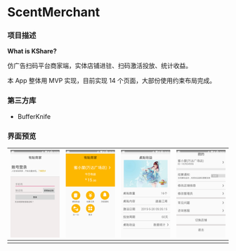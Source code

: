 # ScentMerchant
### 项目描述

**What is KShare?**

仿广告扫码平台商家端，实体店铺进驻、扫码激活投放、统计收益。

本 App 整体用 MVP 实现，目前实现 14 个页面，大部份使用约束布局完成。

### 第三方库

* BufferKnife


### 界面预览

| <img src="https://raw.githubusercontent.com/k2archer/ScentMerchant/master/docs/image/login.png" width="220"/> |<img src="https://raw.githubusercontent.com/k2archer/ScentMerchant/master/docs/image/Home.png" width="220"/> | <img src="https://raw.githubusercontent.com/k2archer/ScentMerchant/master/docs/image/income.png" width="220"/> | <img src="https://raw.githubusercontent.com/k2archer/ScentMerchant/master/docs/image/my.png" width="220"/> |
| ----- | ------------------------------------------------------------ | ------------------------------------------------------------ | ------------------------------------------------------------ |
|       |                                                              |                                                              |                                                              |
